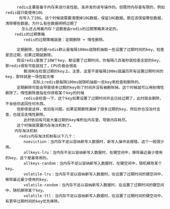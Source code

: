          redis主要是基于内存来进行高性能、高并发的读写操作的。但既然内存是有限的，例如redis就只能使用10G
          你写入了20G。这个时候就需要清理掉10G数据，保留10G数据。那应该保留哪些数据，清除哪些数据，为什么有些数据明明过期了
           怎么还占用着内存？这都是由redis的过期策略来决定的。
        redis的过期策略
            redis的过期策略就是：定期删除 + 惰性删除。

         定期删除，指的是redis默认是每隔100ms就随机抽取一些设置了过期时间的key，检查是否过期，如果过期就删除。
         假设redis里放了10W个key，都设置了过期时间，你每隔几百毫秒就检查全部的key，那redis很有可能就挂了，CPU负载会很高
            都消耗在检查过期的key上。注意，这里不是每隔100ms就遍历所有设置过期时间的key，那样就是一场性能灾难
                实际上redis是每隔100ms就随机抽取一些key来检查和删除的。
         定期删除可能会导致很多过期的key到了时间并没有被删除掉。这个时候就可以用到惰性删除了。惰性删除是指在你获取某个key的时候
            redis会检查一下，这个key如果设置了过期时间并且已经过期了，此时就会删除，不会给你返回任何东西。
         但即使是这样，依旧有问题。如果定期删除漏掉了很多过期的key，然后你也没及时去查，也就没走惰性删除。
            此时依旧有可能大量过期的key堆积在内存里，导致内存耗尽。
         这个时候就需要内存淘汰机制了。
        内存淘汰机制
          redis内存淘汰机制有以下几个：
            noeviction：当内存不足以容纳新写入数据时，新写入操作会报错。这个一般很少用。
            allkeys-lru：当内存不足以容纳新写入数据时，在键空间中，移除最近最少使用的key，这个是最常用的。
            allkeys-random：当内存不足以容纳新写入数据时，在键空间中，随机移除某个key。
            volatile-lru：当内存不足以容纳新写入数据时，在设置了过期时间的键空间中，移除最近最少使用的key。
            volatile-random：当内存不足以容纳新写入数据时，在设置了过期时间的键空间中，随机移除某个key。
            volatile-ttl：当内存不足以容纳新写入数据时，在设置了过期时间的键空间中，有更早过期时间的key优先移除。
